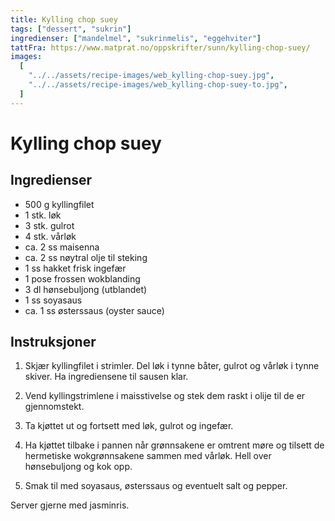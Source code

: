 ```yaml
---
title: Kylling chop suey
tags: ["dessert", "sukrin"]
ingredienser: ["mandelmel", "sukrinmelis", "eggehviter"]
tattFra: https://www.matprat.no/oppskrifter/sunn/kylling-chop-suey/
images:
  [
    "../../assets/recipe-images/web_kylling-chop-suey.jpg",
    "../../assets/recipe-images/web_kylling-chop-suey-to.jpg",
  ]
---
```


# Kylling chop suey

## Ingredienser

- 500 g kyllingfilet
- 1 stk. løk
- 3 stk. gulrot
- 4 stk. vårløk
- ca. 2 ss maisenna
- ca. 2 ss nøytral olje til steking
- 1 ss hakket frisk ingefær
- 1 pose frossen wokblanding
- 3 dl hønsebuljong (utblandet)
- 1 ss soyasaus
- ca. 1 ss østerssaus (oyster sauce)

## Instruksjoner

1. Skjær kyllingfilet i strimler. Del løk i tynne båter, gulrot og vårløk i tynne skiver. Ha ingrediensene til sausen klar.

2. Vend  kyllingstrimlene i maisstivelse og stek dem raskt i olije til de er gjennomstekt.

3. Ta kjøttet ut og fortsett med løk, gulrot og ingefær.

4. Ha kjøttet tilbake i pannen når grønnsakene er omtrent møre og tilsett de hermetiske wokgrønnsakene sammen med vårløk. Hell over hønsebuljong og kok opp.

5. Smak til med soyasaus, østerssaus og eventuelt salt og pepper.

Server gjerne med jasminris.

